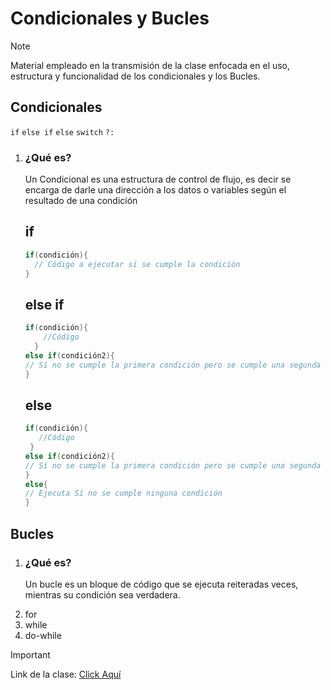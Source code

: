 # Condicionales y Bucles

>[!NOTE]
>Material empleado en la transmisión de la clase enfocada en el uso, estructura y funcionalidad de los condicionales y los Bucles.

<h2>Condicionales</h2>

`if` `else if` `else` `switch` `?:`
<ol>
  <li> <h3>¿Qué es?</h3><p>Un Condicional es una estructura de control de flujo, es decir se encarga de darle una dirección a los datos o variables según el resultado de una condición</p></li>
  
  ## if

```java
if(condición){
  // Código a ejecutar sí se cumple la condición
}
```
 ## else if
```java
if(condición){
    //Código
  }
else if(condición2){
// Sí no se cumple la primera condición pero se cumple una segunda
}
```

 ## else
 ```java
if(condición){
    //Código
  }
else if(condición2){
// Sí no se cumple la primera condición pero se cumple una segunda
}
else{
// Ejecuta Sí no se cumple ninguna condición
}
```
  
</ol>

<h2>Bucles</h2>
<ol>
<li><h3>¿Qué es?</h3><p>Un bucle es un bloque de código que se ejecuta reiteradas veces, mientras su condición sea verdadera.</p></li>
  <li>for</li>
  <li>while</li>
  <li>do-while</li>
</ol>

>[!IMPORTANT]
>Link de la clase: <a href="https://kick.com/kenuelg/videos/5954ec01-74c2-4a2b-8761-38ab88f7fff8?t=3097" target="_blank">Click Aquí</a>

